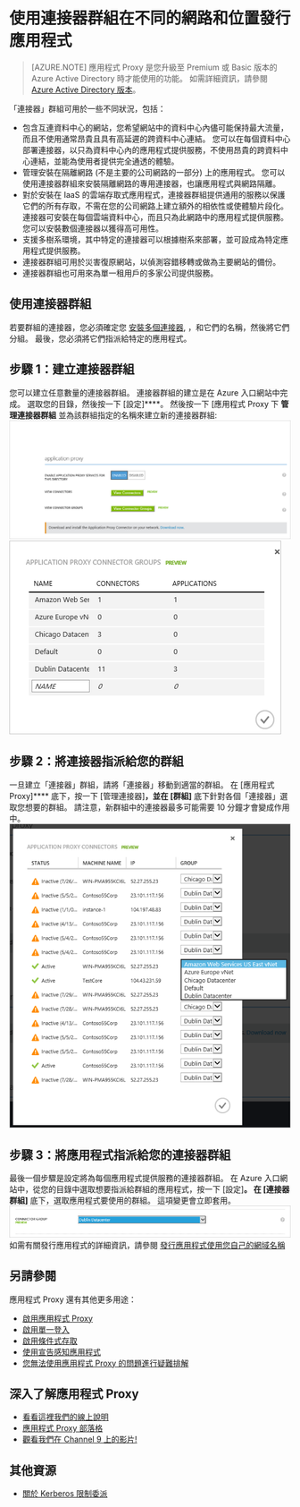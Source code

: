 <properties
    pageTitle="使用 Azure AD 應用程式 Proxy 連接器 | Microsoft Azure"
    description="涵蓋如何建立和管理 Azure AD 應用程式 Proxy 中的連接器群組。"
    services="active-directory"
    documentationCenter=""
    authors="kgremban"
    manager="StevenPo"
    editor=""/>

<tags
    ms.service="active-directory"
    ms.workload="identity"
    ms.tgt_pltfrm="na"
    ms.devlang="na"
    ms.topic="article"
    ms.date="10/19/2015"
    ms.author="kgremban"/>



# 使用連接器群組在不同的網路和位置發行應用程式

> [AZURE.NOTE] 應用程式 Proxy 是您升級至 Premium 或 Basic 版本的 Azure Active Directory 時才能使用的功能。 如需詳細資訊，請參閱 [Azure Active Directory 版本](active-directory-editions.md)。

「連接器」群組可用於一些不同狀況，包括：


- 包含互連資料中心的網站，您希望網站中的資料中心內儘可能保持最大流量，而且不使用通常昂貴且具有高延遲的跨資料中心連結。 您可以在每個資料中心部署連接器，以只為資料中心內的應用程式提供服務，不使用昂貴的跨資料中心連結，並能為使用者提供完全通透的體驗。
- 管理安裝在隔離網路 (不是主要的公司網路的一部分) 上的應用程式。 您可以使用連接器群組來安裝隔離網路的專用連接器，也讓應用程式與網路隔離。
- 對於安裝在 IaaS 的雲端存取式應用程式，連接器群組提供通用的服務以保護它們的所有存取，不需在您的公司網路上建立額外的相依性或使體驗片段化。 連接器可安裝在每個雲端資料中心，而且只為此網路中的應用程式提供服務。 您可以安裝數個連接器以獲得高可用性。
- 支援多樹系環境，其中特定的連接器可以根據樹系來部署，並可設成為特定應用程式提供服務。
- 連接器群組可用於災害復原網站，以偵測容錯移轉或做為主要網站的備份。
- 連接器群組也可用來為單一租用戶的多家公司提供服務。


## 使用連接器群組

若要群組的連接器，您必須確定您 [安裝多個連接器](active-directory-application-proxy-enable.md), ，和它們的名稱，然後將它們分組。 最後，您必須將它們指派給特定的應用程式。

## 步驟 1：建立連接器群組

您可以建立任意數量的連接器群組。 連接器群組的建立是在 Azure 入口網站中完成。 選取您的目錄，然後按一下 [設定]****。 然後按一下 [應用程式 Proxy 下 **管理連接器群組** 並為該群組指定的名稱來建立新的連接器群組:
    ![](./media/active-directory-application-proxy-connectors/app_proxy_connectors_creategroup.png)
    ![](./media/active-directory-application-proxy-connectors/app_proxy_connectors_namegroup.png)
## 步驟 2：將連接器指派給您的群組

一旦建立「連接器」群組，請將「連接器」移動到適當的群組。 在 [應用程式 Proxy]**** 底下，按一下 [管理連接器]****，並在 [群組]**** 底下針對各個「連接器」選取您想要的群組。 請注意，新群組中的連接器最多可能需要 10 分鐘才會變成作用中。
    ![](./media/active-directory-application-proxy-connectors/app_proxy_connectors_connectorlist.png)
## 步驟 3：將應用程式指派給您的連接器群組

最後一個步驟是設定將為每個應用程式提供服務的連接器群組。 在 Azure 入口網站中，從您的目錄中選取想要指派給群組的應用程式，按一下 [設定]****。 在 [連接器群組]**** 底下，選取應用程式要使用的群組。 這項變更會立即套用。
    ![](./media/active-directory-application-proxy-connectors/app_proxy_connectors_newgroup.png)
如需有關發行應用程式的詳細資訊，請參閱 [發行應用程式使用您自己的網域名稱](active-directory-application-proxy-custom-domains.md)
## 另請參閱

應用程式 Proxy 還有其他更多用途：

- [啟用應用程式 Proxy](active-directory-application-proxy-enable.md)
- [啟用單一登入](active-directory-application-proxy-sso-using-kcd.md)
- [啟用條件式存取](active-directory-application-proxy-conditional-access.md)
- [使用宣告感知應用程式](active-directory-application-proxy-claims-aware-apps.md)
- [您無法使用應用程式 Proxy 的問題進行疑難排解](active-directory-application-proxy-troubleshoot.md)

## 深入了解應用程式 Proxy

- [看看這裡我們的線上說明](active-directory-application-proxy-enable.md)
- [應用程式 Proxy 部落格](http://blogs.technet.com/b/applicationproxyblog/)
- [觀看我們在 Channel 9 上的影片!](http://channel9.msdn.com/events/Ignite/2015/BRK3864)

## 其他資源

* [關於 Kerberos 限制委派](http://technet.microsoft.com/library/cc995228.aspx)





